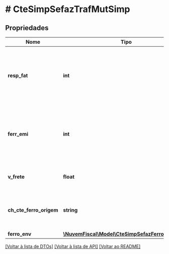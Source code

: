 # # CteSimpSefazTrafMutSimp

## Propriedades

Nome | Tipo | Descrição | Comentários
------------ | ------------- | ------------- | -------------
**resp_fat** | **int** | Responsável pelo Faturamento.  Preencher com:  * 1 - Ferrovia de origem  * 2 - Ferrovia de destino |
**ferr_emi** | **int** | Ferrovia Emitente do CTe.  Preencher com:  * 1 - Ferrovia de origem  * 2 - Ferrovia de destino |
**v_frete** | **float** | Valor do Frete do Tráfego Mútuo. |
**ch_cte_ferro_origem** | **string** | Chave de acesso do CT-e emitido pelo ferrovia de origem. | [optional]
**ferro_env** | [**\NuvemFiscal\Model\CteSimpSefazFerroEnvSimp[]**](CteSimpSefazFerroEnvSimp.md) |  | [optional]

[[Voltar à lista de DTOs]](../../README.md#models) [[Voltar à lista de API]](../../README.md#endpoints) [[Voltar ao README]](../../README.md)
